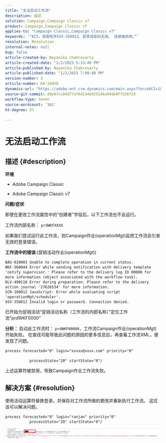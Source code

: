 ```yaml
---
title: "无法启动工作流"
description: 描述
solution: Campaign,Campaign Classic v7
product: Campaign,Campaign Classic v7
applies-to: "Campaign Classic,Campaign Classic v7"
keywords: '"KCS，调度程序XSV-350012，登录或密码无效。 连接被拒绝。”'
resolution: Resolution
internal-notes: null
bug: false
article-created-by: Nayanika Chakravarty
article-created-date: "1/2/2023 5:13:49 PM"
article-published-by: Nayanika Chakravarty
article-published-date: "1/2/2023 7:00:48 PM"
version-number: 3
article-number: KA-19458
dynamics-url: "https://adobe-ent.crm.dynamics.com/main.aspx?forceUCI=1&pagetype=entityrecord&etn=knowledgearticle&id=596d01cc-c08a-ed11-81ac-6045bd006c82"
source-git-commit: d0e07cc84d77a76d144dd25146e94de0ff236f29
workflow-type: tm+mt
source-wordcount: '161'
ht-degree: 5%

---
```


# 无法启动工作流

## 描述 {#description}


<b>环境</b>

- Adobe Campaign Classic

- Adobe Campaign Classic v7

<b>问题/症状</b>

即使在更改工作流属性中的“创建者”字段后，以下工作流也不会运行。

工作流内部名称： ``prdWKFXXXX``

如果我们尝试运行此工作流，则Campaign作业(operationMgt)监控工作流会引发无效的登录错误。

<b>工作流中的错误</b>:(营销活动作业(operationMgt))




```
BAS-010003 Unable to complete operation in current status.
WKF-560044 Error while sending notification with delivery template 'notify supervisor.' Please refer to the delivery log ID 00000 for more information (object associated with the workflow task).
DLV-490118 Error during preparation. Please refer to the delivery action journal '27626534' for more information.
SCR-160012 JavaScript: Error while evaluating script 'operationMgt/scheduler'.
XSV-350012 Invalid login or password. Connection denied.
```




已开始为促销活动“促销活动名称（工作流的内部名称）”定位工作流“prdWKF0000”

<b>分析： </b>
启动此工作流时： `prdWKF00000`，工作流Campaign作业(operationMgt)开始失败。 在查找可能导致此问题的原因的更多信息后，再查看工作流XML，便发现了问题。




```
process forecasted="0" login="xxxxx@xxxx.com" priority="0"

           processState="20" startState="0"/
```




上述运算符被禁用，导致Campaign作业工作流失败。


## 解决方案 {#resolution}


使用活动运算符替换登录，并保存对工作流所做的更改并重新执行工作流。 这应该可以解决问题。




```
process forecasted="0" login="ranjan" priority="0"
           processState="20" startState="0"/
```






![](assets/852729f9-68d0-ec11-a7b5-0022480a8e40.png)
